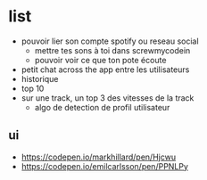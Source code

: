 # list

- pouvoir lier son compte spotify ou reseau social
  - mettre tes sons à toi dans screwmycodein
  - pouvoir voir ce que ton pote écoute
- petit chat across the app entre les utilisateurs
- historique
- top 10
- sur une track, un top 3 des vitesses de la track
  - algo de detection de profil utilisateur

## ui

- <https://codepen.io/markhillard/pen/Hjcwu>
- <https://codepen.io/emilcarlsson/pen/PPNLPy>

